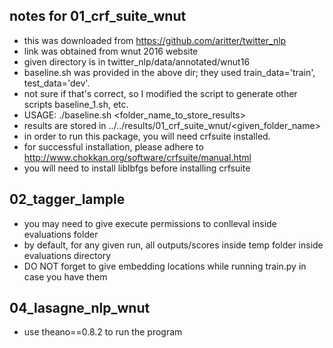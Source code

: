 notes for 01_crf_suite_wnut
---------------------------
- this was downloaded from https://github.com/aritter/twitter_nlp
- link was obtained from wnut 2016 website
- given directory is in twitter_nlp/data/annotated/wnut16
- baseline.sh was provided in the above dir; they used train_data='train',
test_data='dev'.
- not sure if that's correct, so I modified the script 
to generate other scripts baseline_1.sh, etc.
- USAGE:
	./baseline.sh <folder_name_to_store_results>
- results are stored in ../../results/01_crf_suite_wnut/<given_folder_name>
- in order to run this package, you will need crfsuite installed.
- for successful installation, please adhere to 
http://www.chokkan.org/software/crfsuite/manual.html
- you will need to install liblbfgs before installing crfsuite


02_tagger_lample
----------------
- you may need to give execute permissions to conlleval inside
evaluations folder
- by default, for any given run, all outputs/scores inside temp
folder inside evaluations directory
- DO NOT forget to give embedding locations while running train.py
in case you have them

04_lasagne_nlp_wnut
-------------------
- use theano==0.8.2 to run the program


